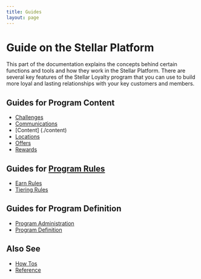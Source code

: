 ```yaml
---
title: Guides
layout: page
---
```


# Guide on the Stellar Platform

This part of the documentation explains the concepts behind certain functions and tools and how they work in the Stellar Platform. There are several key features of the Stellar Loyalty program that you can use to build more loyal and lasting relationships with your key customers and members.

## Guides for Program Content

* [Challenges](./challenges)
* [Communications](./communications)
* [Content] (./content)
* [Locations](./locations)
* [Offers](./offers)
* [Rewards](./rewards)

## Guides for [Program Rules](./rules)

* [Earn Rules](./rules/earn)
* [Tiering Rules](./rules/tiers)

## Guides for Program Definition

* [Program Administration](./z_admin)
* [Program Definition](./program)

## Also See

* [How Tos](./../howto)
* [Reference](./../reference)